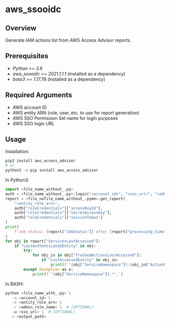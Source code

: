 **aws_ssooidc**
===============

Overview
--------

Generate IAM actions list from AWS Access Advisor reports.

Prerequisites
-------------

- *Python >= 3.6*
- *aws_ssooidc >= 2021.1.1.1* (installed as a dependency)
- *boto3 >= 1.17.78* (installed as a dependency)

Required Arguments
------------------

- AWS account ID
- AWS entity ARN (role, user, etc. to use for report generation)
- AWS SSO Permission Set name for login purposes
- AWS SSO login URL

Usage
-----

Installation:

```bash
pip3 install aws_access_advisor
# or
python3 -m pip install aws_access_advisor
```

In Python3:

```python
import <file_name_without_.py>
auth = <file_name_without_.py>.login("<account_id>", "<sso_url>", "<admin_role_name>")
report = <file_nafile_name_without_.pyme>.get_report(
    "<entity_role_arn>",
    auth["roleCredentials"]["accessKeyId"],
    auth["roleCredentials"]["secretAccessKey"],
    auth["roleCredentials"]["sessionToken"]
)
print(
    f'Job status: {report["JobStatus"]} after {report["processing_time"]} second(s).'
)
for obj in report["ServicesLastAccessed"]:
    if "LastAuthenticatedEntity" in obj:
        try:
            for obj_in in obj["TrackedActionsLastAccessed"]:
                if "LastAccessedEntity" in obj_in:
                    print(f'"{obj["ServiceNamespace"]}:{obj_in["ActionName"]}",')
        except Exception as e:
            print(f'"{obj["ServiceNamespace"]}:*",')
```

In BASH:

```bash
python <file_name_with_.py> \
   -a <account_id> \
   -e <entity_role_arn> \
   -r <admin_role_name> \  # [OPTIONAL]
   -u <sso_url> \  # [OPTIONAL]
   > <output_path>
```
